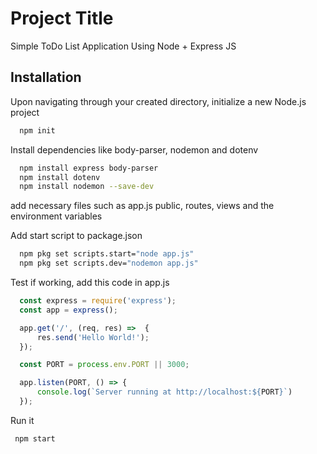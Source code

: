 
# Project Title

Simple ToDo List Application Using Node + Express JS

## Installation

Upon navigating through your created directory, initialize a new Node.js project
```bash
  npm init
```

Install dependencies like body-parser, nodemon and dotenv
```bash
  npm install express body-parser
  npm install dotenv
  npm install nodemon --save-dev
```

add necessary files such as app.js public, routes, views and the environment variables

Add start script to package.json
```bash
  npm pkg set scripts.start="node app.js"
  npm pkg set scripts.dev="nodemon app.js"
```
Test if working, add this code in app.js
```javascript
  const express = require('express');
  const app = express();

  app.get('/', (req, res) =>  {
      res.send('Hello World!');
  });

  const PORT = process.env.PORT || 3000;

  app.listen(PORT, () => {
      console.log(`Server running at http://localhost:${PORT}`)
  });
```

Run it
 ```bash
  npm start
```
   

